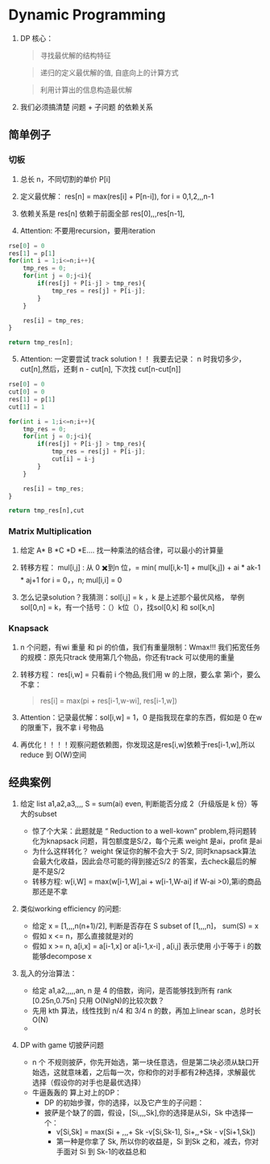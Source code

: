 # Dynamic Programming

1. DP 核心： 
    > 寻找最优解的结构特征

    > 递归的定义最优解的值, 自底向上的计算方式

    > 利用计算出的信息构造最优解

2. 我们必须搞清楚 问题 + 子问题 的依赖关系

## 简单例子

### 切板
1. 总长 n，不同切割的单价 P[i]

2. 定义最优解： res[n] = max(res[i] + P[n-i]), for i = 0,1,2,,,n-1

3. 依赖关系是 res[n] 依赖于前面全部 res[0],,,res[n-1],

4. Attention: 不要用recursion，要用iteration
```python
rse[0] = 0
res[1] = p[1]
for(int i = 1;i<=n;i++){
    tmp_res = 0;
    for(int j = 0;j<i){
        if(res[j] + P[i-j] > tmp_res){
            tmp_res = res[j] + P[i-j];
        }
    }

    res[i] = tmp_res;
}

return tmp_res[n];
```

5. Attention: 一定要尝试 track solution！！
我要去记录： n 时我切多少，cut[n],然后，还剩 n - cut[n], 下次找 cut[n-cut[n]]

```python
rse[0] = 0
cut[0] = 0
res[1] = p[1]
cut[1] = 1

for(int i = 1;i<=n;i++){
    tmp_res = 0;
    for(int j = 0;j<i){
        if(res[j] + P[i-j] > tmp_res){
            tmp_res = res[j] + P[i-j];
            cut[i] = i-j
        }
    }

    res[i] = tmp_res;
}

return tmp_res[n],cut
```

### Matrix Multiplication

1. 给定 A* B *C *D *E.... 找一种乘法的结合律，可以最小的计算量

2. 转移方程： mul[i,j] : 从 0 ✖️到n 位，= min( mul[i,k-1] +  mul[k,j]) + ai * ak-1 * aj+1 for i = 0，，n; mul[i,i] = 0

3. 怎么记录solution？我猜测：sol[i,j] = k ，k 是上述那个最优风格， 举例 sol[0,n] = k，有一个括号：（）k位（），找sol[0,k] 和 sol[k,n]

### Knapsack 

1. n 个问题，有wi 重量 和 pi 的价值，我们有重量限制：Wmax!!! 我们拓宽任务的规模：原先只track 使用第几个物品，你还有track 可以使用的重量

2. 转移方程： res[i,w] = 只看前 i 个物品,我们用 w 的上限，要么拿 第i个，要么不拿：
    > res[i] = max(pi + res[i-1,w-wi], res[i-1,w])

3. Attention：记录最优解：sol[i,w] = 1，0  是指我现在拿的东西，假如是 0 在w 的限重下，我不拿 i 号物品

4. 再优化！！！！观察问题依赖图，你发现这是res[i,w]依赖于res[i-1,w],所以reduce 到 O(W)空间


## 经典案例

1. 给定 list a1,a2,a3,,,, S = sum(ai) even, 判断能否分成 2（升级版是 k 份）等大的subset

    * 惊了个大呆：此题就是 “ Reduction to a well-kown” problem,将问题转化为knapsack 问题，背包额度是S/2，每个元素 weight 是ai，profit 是ai
    * 为什么这样转化？ weight 保证你的解不会大于 S/2, 同时knapsack算法会最大化收益，因此会尽可能的得到接近S/2 的答案，去check最后的解是不是S/2
    * 转移方程: w[i,W] = max(w[i-1,W],ai + w[i-1,W-ai] if W-ai >0),第i的商品那还是不拿

2. 类似working efficiency 的问题:
    * 给定 x = [1,,,,n(n+1)/2], 判断是否存在 S subset of [1,,,,n]， sum(S) = x
    * 假如 x <= n，那么直接就是对的
    * 假如 x >= n,  a[i,x] = a[i-1,x] or a[i-1,x-i] , a[i,j] 表示使用 小于等于 i 的数 能够decompose x

3. 乱入的分治算法：
    * 给定 a1,a2,,,,,an, n 是 4 的倍数，询问，是否能够找到所有 rank [0.25n,0.75n] 只用 O(NlgN)的比较次数？
    * 先用 kth 算法，线性找到 n/4 和 3/4 n 的数，再加上linear scan，总时长 O(N)
    * 

4. DP with game 切披萨问题
    * n 个 不规则披萨，你先开始选，第一块任意选，但是第二块必须从缺口开始选，这就意味着，之后每一次，你和你的对手都有2种选择，求解最优选择（假设你的对手也是最优选择）
    * 牛逼轰轰的 算上对上的DP：
        * DP 的初始步骤，你的选择，以及它产生的子问题：
        * 披萨是个缺了的圆，假设，[Si,,,,Sk],你的选择是从Si，Sk 中选择一个：
            * v[Si,Sk] = max(Si + ,,,+ Sk -v[Si,Sk-1], Si+,,+Sk - v[Si+1,Sk])
            * 第一种是你拿了 Sk, 所以你的收益是，Si 到Sk 之和，减去，你对手面对 Si 到 Sk-1的收益总和